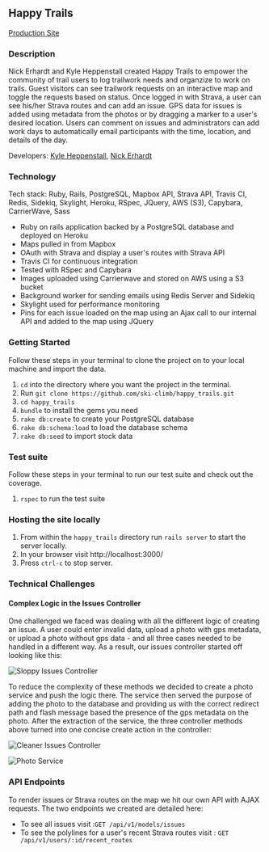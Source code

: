 ## Happy Trails

[Production Site](https://pampered-trails.herokuapp.com/)

### Description

Nick Erhardt and Kyle Heppenstall created Happy Trails to empower the community of trail users to log trailwork needs and organzize to work on trails. Guest visitors can see trailwork requests on an interactive map and toggle the requests based on status. Once logged in with Strava, a user can see his/her Strava routes and can add an issue. GPS data for issues is added using metadata from the photos or by dragging a marker to a user's desired location. Users can comment on issues and administrators can add work days to automatically email participants with the time, location, and details of the day.

Developers: [Kyle Heppenstall](https://www.turing.io/alumni/kyle-heppenstall), [Nick Erhardt](https://www.turing.io/alumni/nicholas-erhardt)

### Technology

Tech stack: Ruby, Rails, PostgreSQL, Mapbox API, Strava API, Travis CI, Redis, Sidekiq, Skylight, Heroku, RSpec, JQuery, AWS (S3), Capybara, CarrierWave, Sass

* Ruby on rails application backed by a PostgreSQL database and deployed on Heroku
* Maps pulled in from Mapbox
* OAuth with Strava and display a user's routes with Strava API
* Travis CI for continuous integration
* Tested with RSpec and Capybara
* Images uploaded using Carrierwave and stored on AWS using a S3 bucket
* Background worker for sending emails using Redis Server and Sidekiq
* Skylight used for performance monitoring
* Pins for each issue loaded on the map using an Ajax call to our internal API and added to the map using JQuery

### Getting Started

Follow these steps in your terminal to clone the project on to your local machine and import the data.

  1. `cd` into the directory where you want the project in the terminal.
  1. Run `git clone https://github.com/ski-climb/happy_trails.git`
  1. `cd happy_trails` 
  1. `bundle` to install the gems you need
  1. `rake db:create` to create your PostgreSQL database
  1. `rake db:schema:load` to load the database schema
  1. `rake db:seed` to import stock data

### Test suite

Follow these steps in your terminal to run our test suite and check out the coverage.

  1. `rspec` to run the test suite

### Hosting the site locally

  1. From within the `happy_trails` directory run `rails server` to start the server locally.
  1. In your browser visit http://localhost:3000/
  1. Press `ctrl-c` to stop server.

### Technical Challenges

#### Complex Logic in the Issues Controller

One challenged we faced was dealing with all the different logic of creating an issue. A user could enter invalid data, upload a photo with gps metadata, or upload a photo without gps data - and all three cases needed to be handled in a different way. As a result, our issues controller started off looking like this:

![Sloppy Issues Controller](https://cloud.githubusercontent.com/assets/16868275/23441507/01ed8380-fde0-11e6-87cf-163e890e5239.png)

To reduce the complexity of these methods we decided to create a photo service and push the logic there. The service then served the purpose of adding the photo to the database and providing us with the correct redirect path and flash message based  the presence of the gps metadata on the photo. After the extraction of the service, the three controller methods above turned into one concise create action in the controller:

![Cleaner Issues Controller](https://cloud.githubusercontent.com/assets/16868275/23441767/991f4350-fde1-11e6-928e-6a03d0a1d957.png)

![Photo Service](https://cloud.githubusercontent.com/assets/16868275/23441813/e460ac6e-fde1-11e6-99ae-d5e349edf1a2.png)

### API Endpoints

To render issues or Strava routes on the map we hit our own API with AJAX requests. The two endpoints we created are detailed here:

* To see all issues visit :`GET /api/v1/models/issues`
* To see the polylines for a user's recent Strava routes visit : `GET /api/v1/users/:id/recent_routes`

